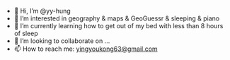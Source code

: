- 👋 Hi, I’m @yy-hung
- 👀 I’m interested in geography & maps & GeoGuessr & sleeping & piano
- 🌱 I’m currently learning how to get out of my bed with less than 8 hours of sleep
- 💞️ I’m looking to collaborate on ...
- 📫 How to reach me: yingyoukong63@gmail.com

<!---
yy-hung/yy-hung is a ✨ special ✨ repository because its `README.md` (this file) appears on your GitHub profile.
You can click the Preview link to take a look at your changes.
--->

